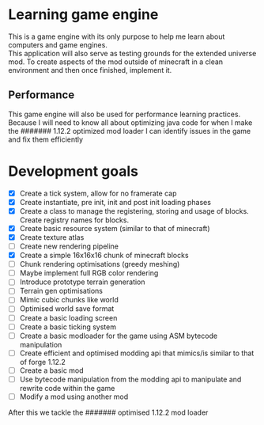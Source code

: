 # Learning game engine  
This is a game engine with its only purpose to help me learn about computers and game engines.  
This application will also serve as testing grounds for the extended universe mod. To create aspects of the mod outside of minecraft in a clean environment and then once finished, implement it.  

## Performance  
This game engine will also be used for performance learning practices. Because I will need to know all about optimizing java code for when I make the ####### 1.12.2 optimized mod loader I can identify issues in the game and fix them efficiently

# Development goals
- [x] Create a tick system, allow for no framerate cap
- [x] Create instantiate, pre init, init and post init loading phases
- [x] Create a class to manage the registering, storing and usage of blocks. Create registry names for blocks.
- [x] Create basic resource system (similar to that of minecraft)
- [x] Create texture atlas
- [ ] Create new rendering pipeline
- [x] Create a simple 16x16x16 chunk of minecraft blocks
- [ ] Chunk rendering optimisations (greedy meshing)
- [ ] Maybe implement full RGB color rendering
- [ ] Introduce prototype terrain generation
- [ ] Terrain gen optimisations
- [ ] Mimic cubic chunks like world
- [ ] Optimised world save format
- [ ] Create a basic loading screen
- [ ] Create a basic ticking system
- [ ] Create a basic modloader for the game using ASM bytecode manipulation
- [ ] Create efficient and optimised modding api that mimics/is similar to that of forge 1.12.2
- [ ] Create a basic mod
- [ ] Use bytecode manipulation from the modding api to manipulate and rewrite code within the game
- [ ] Modify a mod using another mod

After this we tackle the ####### optimised 1.12.2 mod loader